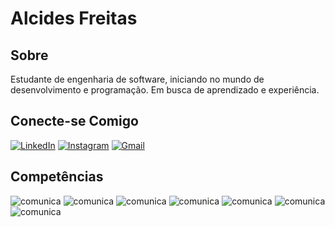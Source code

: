 # Alcides Freitas

## Sobre
Estudante de engenharia de software, iniciando no mundo de desenvolvimento e programação. Em busca de aprendizado e experiência.

## Conecte-se Comigo
[![LinkedIn](https://img.shields.io/badge/LinkedIn-0077B5?style=for-the-badge&logo=linkedin&logoColor=white)](https://www.linkedin.com/in/alcides-freitas-5aa407219/)
[![Instagram](https://img.shields.io/badge/Instagram-%23E4405F?style=for-the-badge&logo=instagram)](https://https://www.instagram.com/alcides.freitas04/)
[![Gmail](https://img.shields.io/badge/Gmail-333333?style=for-the-badge&logo=gmail&logoColor=red)](mailto:alcides.freitas09@gmail.com)
	
## Competências
![comunica](https://img.shields.io/badge/comunicação-E44C30?style=for-the-badge&logo=&logoColor=white)
![comunica](https://img.shields.io/badge/adaptação-E44C30?style=for-the-badge&logo=&logoColor=white)
![comunica](https://img.shields.io/badge/foco%20no%20desempenho-E44C30?style=for-the-badge&logo=&logoColor=white)
![comunica](https://img.shields.io/badge/atitude%20competitiva-E44C30?style=for-the-badge&logo=&logoColor=white)
![comunica](https://img.shields.io/badge/capacidade%20analitica-E44C30?style=for-the-badge&logo=&logoColor=white)
![comunica](https://img.shields.io/badge/incentivo%20ao%20desenvolvimento%20de%20habilidades-E44C30?style=for-the-badge&logo=&logoColor=white)
![comunica](https://img.shields.io/badge/construção%20de%20relacionamento%20com%20a%20equipe-E44C30?style=for-the-badge&logo=&logoColor=white)
